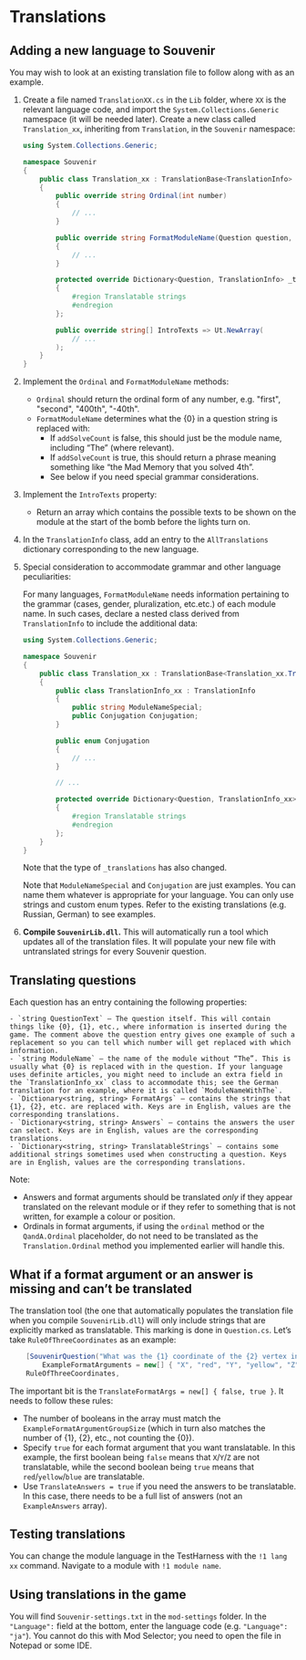 # Translations

## Adding a new language to Souvenir

You may wish to look at an existing translation file to follow along with as an example.

1. Create a file named `TranslationXX.cs` in the `Lib` folder, where `XX` is the relevant language code, and import the `System.Collections.Generic` namespace (it will be needed later). Create a new class called `Translation_xx`, inheriting from `Translation`, in the `Souvenir` namespace:

	```cs
	using System.Collections.Generic;

	namespace Souvenir
	{
		public class Translation_xx : TranslationBase<TranslationInfo>
		{
			public override string Ordinal(int number)
			{
				// ...
			}

			public override string FormatModuleName(Question question, bool addSolveCount, int numSolved)
			{
				// ...
			}

			protected override Dictionary<Question, TranslationInfo> _translations => new()
			{
				#region Translatable strings
				#endregion
			};

			public override string[] IntroTexts => Ut.NewArray(
				// ...
			);
		}
	}
	```

2. Implement the `Ordinal` and `FormatModuleName` methods:

	- `Ordinal` should return the ordinal form of any number, e.g. "first", "second", "400th", "-40th".
	- `FormatModuleName` determines what the {0} in a question string is replaced with:
	    * If `addSolveCount` is false, this should just be the module name, including “The” (where relevant).
		* If `addSolveCount` is true, this should return a phrase meaning something like “the Mad Memory that you solved 4th”.
		* See below if you need special grammar considerations.

3. Implement the `IntroTexts` property:

	- Return an array which contains the possible texts to be shown on the module at the start of the bomb before the lights turn on.

4. In the `TranslationInfo` class, add an entry to the `AllTranslations` dictionary corresponding to the new language.

5. Special consideration to accommodate grammar and other language peculiarities:

	For many languages, `FormatModuleName` needs information pertaining to the grammar (cases, gender, pluralization, etc.etc.) of each module name.
	In such cases, declare a nested class derived from `TranslationInfo` to include the additional data:

	```cs
	using System.Collections.Generic;

	namespace Souvenir
	{
		public class Translation_xx : TranslationBase<Translation_xx.TranslationInfo_xx>
		{
			public class TranslationInfo_xx : TranslationInfo
			{
				public string ModuleNameSpecial;
				public Conjugation Conjugation;
			}

			public enum Conjugation
			{
				// ...
			}

			// ...

			protected override Dictionary<Question, TranslationInfo_xx> _translations => new()
			{
				#region Translatable strings
				#endregion
			};
		}
	}
	```

	Note that the type of `_translations` has also changed.

	Note that `ModuleNameSpecial` and `Conjugation` are just examples. You can name them whatever is appropriate for your language.
	You can only use strings and custom enum types. Refer to the existing translations (e.g. Russian, German) to see examples.

6. **Compile `SouvenirLib.dll`.** This will automatically run a tool which updates all of the translation files. It will populate your new file with untranslated strings for every Souvenir question.

## Translating questions

Each question has an entry containing the following properties:

	- `string QuestionText` — The question itself. This will contain things like {0}, {1}, etc., where information is inserted during the game. The comment above the question entry gives one example of such a replacement so you can tell which number will get replaced with which information.
	- `string ModuleName` — the name of the module without “The”. This is usually what {0} is replaced with in the question. If your language uses definite articles, you might need to include an extra field in the `TranslationInfo_xx` class to accommodate this; see the German translation for an example, where it is called `ModuleNameWithThe`.
	- `Dictionary<string, string> FormatArgs` — contains the strings that {1}, {2}, etc. are replaced with.	Keys are in English, values are the corresponding translations.
	- `Dictionary<string, string> Answers` — contains the answers the user can select. Keys are in English, values are the corresponding translations.
	- `Dictionary<string, string> TranslatableStrings` — contains some additional strings sometimes used when constructing a question. Keys are in English, values are the corresponding translations.

Note:

- Answers and format arguments should be translated *only* if they appear translated on the relevant module or if they refer to something that is not written, for example a colour or position.
- Ordinals in format arguments, if using the `ordinal` method or the `QandA.Ordinal` placeholder, do not need to be translated as the `Translation.Ordinal` method you implemented earlier will handle this.

## What if a format argument or an answer is missing and can’t be translated

The translation tool (the one that automatically populates the translation file when you compile `SouvenirLib.dll`) will only include strings that are explicitly marked as translatable.
This marking is done in `Question.cs`. Let’s take `RuleOfThreeCoordinates` as an example:

```cs
	[SouvenirQuestion("What was the {1} coordinate of the {2} vertex in {0}?", "Rule of Three", ThreeColumns6Answers,
		ExampleFormatArguments = new[] { "X", "red", "Y", "yellow", "Z", "blue" }, ExampleFormatArgumentGroupSize = 2, TranslateFormatArgs = new[] { false, true })]
	RuleOfThreeCoordinates,
```

The important bit is the `TranslateFormatArgs = new[] { false, true }`. It needs to follow these rules:
* The number of booleans in the array must match the `ExampleFormatArgumentGroupSize` (which in turn also matches the number of {1}, {2}, etc., not counting the {0}).
* Specify `true` for each format argument that you want translatable. In this example, the first boolean being `false` means that `X`/`Y`/`Z` are not translatable, while the second boolean being `true` means that `red`/`yellow`/`blue` are translatable.
* Use `TranslateAnswers = true` if you need the answers to be translatable. In this case, there needs to be a full list of answers (not an `ExampleAnswers` array).

## Testing translations

You can change the module language in the TestHarness with the `!1 lang xx` command. Navigate to a module with `!1 module name`.

## Using translations in the game

You will find `Souvenir-settings.txt` in the `mod-settings` folder.
In the `"Language":` field at the bottom, enter the language code (e.g. `"Language": "ja"`).
You cannot do this with Mod Selector; you need to open the file in Notepad or some IDE.

